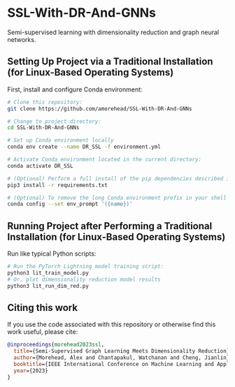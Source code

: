 # SSL-With-DR-And-GNNs

Semi-supervised learning with dimensionality reduction and graph neural networks.

## Setting Up Project via a Traditional Installation (for Linux-Based Operating Systems)

First, install and configure Conda environment:

```bash
# Clone this repository:
git clone https://github.com/amorehead/SSL-With-DR-And-GNNs

# Change to project directory:
cd SSL-With-DR-And-GNNs

# Set up Conda environment locally
conda env create --name DR_SSL -f environment.yml

# Activate Conda environment located in the current directory:
conda activate DR_SSL

# (Optional) Perform a full install of the pip dependencies described in 'requirements.txt':
pip3 install -r requirements.txt

# (Optional) To remove the long Conda environment prefix in your shell prompt, modify the env_prompt setting in your .condarc file with:
conda config --set env_prompt '({name})'
 ```

## Running Project after Performing a Traditional Installation (for Linux-Based Operating Systems)

Run like typical Python scripts:

```bash
# Run the PyTorch Lightning model training script:
python3 lit_train_model.py
# Or, plot dimensionality reduction model results
python3 lit_run_dim_red.py
 ```

## Citing this work

If you use the code associated with this repository or otherwise find this work useful, please cite:

```bibtex
@inproceedings{morehead2023ssl,
  title={Semi-Supervised Graph Learning Meets Dimensionality Reduction},
  author={Morehead, Alex and Chantapakul, Watchanan and Cheng, Jianlin},
  booktitle={IEEE International Conference on Machine Learning and Applications},
  year={2023}
}
```
